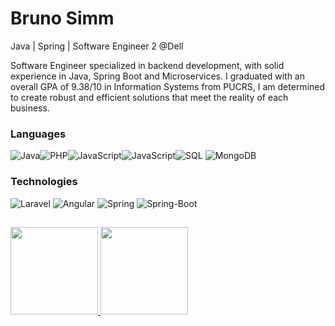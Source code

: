 # Bruno Simm
Java | Spring | Software Engineer 2 @Dell

Software Engineer specialized in backend development, with solid experience in Java, Spring Boot and Microservices. I graduated with an overall GPA of 9.38/10 in Information Systems from PUCRS, I am determined to create robust and efficient solutions that meet the reality of each business.

### Languages

 ![Java](https://img.shields.io/badge/-Java-000?&logo=java)![PHP](https://img.shields.io/badge/-PHP-000?&logo=PHP)![JavaScript](https://img.shields.io/badge/-TypeScript-000?&logo=TypeScript)![JavaScript](https://img.shields.io/badge/-JavaScript-000?&logo=JavaScript)![SQL](https://img.shields.io/badge/-SQL-000?&logo=MySQL) ![MongoDB](https://img.shields.io/badge/MongoDB-white?style=for-the-badge&logo=mongodb&logoColor=4EA94B)
 
### Technologies
![Laravel](https://img.shields.io/badge/-Laravel-000?&logo=Laravel) ![Angular](https://img.shields.io/badge/-Angular-000?&logo=Angular&logoColor=red) ![Spring](https://img.shields.io/badge/Spring-6DB33F?style=for-the-badge&logo=spring&logoColor=white) ![Spring-Boot](https://img.shields.io/badge/Spring_Boot-F2F4F9?style=for-the-badge&logo=spring-boot) 

## 
<a href="[https://www.adamalston.com/](https://github-readme-stats.vercel.app/api?username=brunosimm&hide_title=false&hide_border=true&show_icons=true&include_all_commits=true&count_private=true&line_height=25&theme=dark)">
  <img height="140px" src="https://github-readme-stats.vercel.app/api?username=brunosimm&hide_title=false&hide_border=true&show_icons=true&include_all_commits=true&count_private=true&line_height=25&theme=dark" />
  <img height="140px" src="https://github-readme-stats.vercel.app/api/top-langs/?username=brunosimm&hide=html,css,scss,handlebars,hack,nunjucks,blade&hide_title=false&hide_border=true&layout=compact&langs_count=5&theme=dark" />
</a>

